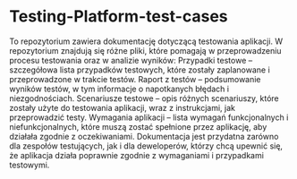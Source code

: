 # Testing-Platform-test-cases
To repozytorium zawiera dokumentację dotyczącą testowania aplikacji. W repozytorium znajdują się różne pliki, które pomagają w przeprowadzeniu procesu testowania oraz w analizie wyników:
Przypadki testowe – szczegółowa lista przypadków testowych, które zostały zaplanowane i przeprowadzone w trakcie testów.
Raport z testów – podsumowanie wyników testów, w tym informacje o napotkanych błędach i niezgodnościach.
Scenariusze testowe – opis różnych scenariuszy, które zostały użyte do testowania aplikacji, wraz z instrukcjami, jak przeprowadzić testy.
Wymagania aplikacji – lista wymagań funkcjonalnych i niefunkcjonalnych, które muszą zostać spełnione przez aplikację, aby działała zgodnie z oczekiwaniami.
Dokumentacja jest przydatna zarówno dla zespołów testujących, jak i dla deweloperów, którzy chcą upewnić się, że aplikacja działa poprawnie zgodnie z wymaganiami i przypadkami testowymi.
